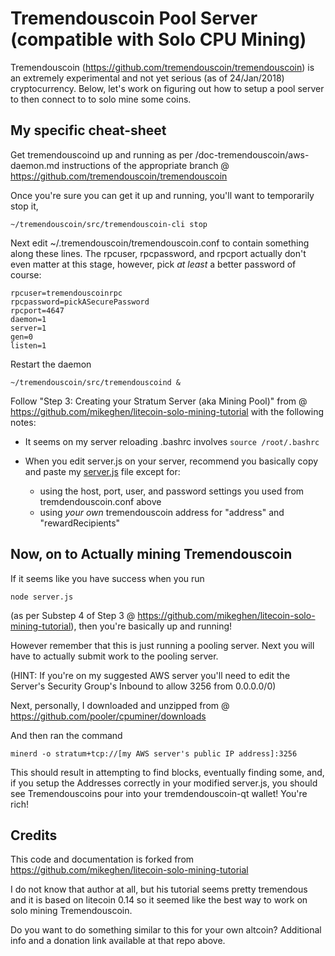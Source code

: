 # Tremendouscoin Pool Server (compatible with Solo CPU Mining)

Tremendouscoin (https://github.com/tremendouscoin/tremendouscoin) 
is an extremely experimental and not yet serious (as of 24/Jan/2018) cryptocurrency.
Below, let's work on figuring out how to setup a pool server to then connect to to solo mine some coins.

## My specific cheat-sheet
Get tremendouscoind up and running as per
/doc-tremendouscoin/aws-daemon.md instructions of the appropriate branch
@ https://github.com/tremendouscoin/tremendouscoin

Once you're sure you can get it up and running,
you'll want to temporarily stop it,
```
~/tremendouscoin/src/tremendouscoin-cli stop
```

Next edit
~/.tremendouscoin/tremendouscoin.conf
to contain something along these lines.
The rpcuser, rpcpassword, and rpcport actually don't even matter at this stage,
however, pick *at least* a better password of course:

```
rpcuser=tremendouscoinrpc
rpcpassword=pickASecurePassword
rpcport=4647
daemon=1
server=1
gen=0
listen=1
```
Restart the daemon
```
~/tremendouscoin/src/tremendouscoind &
```

Follow "Step 3: Creating your Stratum Server (aka Mining Pool)" from
@ https://github.com/mikeghen/litecoin-solo-mining-tutorial
with the following notes:

* It seems on my server reloading .bashrc involves
```source /root/.bashrc```

* When you edit server.js on your server, recommend you basically copy and paste my [server.js](server.js) file
except for:
 
    * using the host, port, user, and password settings you used from tremdendouscoin.conf above
    * using *your own* tremendouscoin address for "address" and "rewardRecipients"    

## Now, on to Actually mining Tremendouscoin

If it seems like you have success when you run
```
node server.js
```
(as per Substep 4 of Step 3 @ https://github.com/mikeghen/litecoin-solo-mining-tutorial), then you're basically up and running!

However remember that this is just running a pooling server.
Next you will have to actually submit work to the pooling server.

(HINT: If you're on my suggested AWS server you'll need to edit the Server's Security Group's
Inbound to allow 3256 from 0.0.0.0/0)

Next, personally, I downloaded and unzipped from @ https://github.com/pooler/cpuminer/downloads

And then ran the command 
```
minerd -o stratum+tcp://[my AWS server's public IP address]:3256
```
This should result in attempting to find blocks, eventually finding some,
and, if you setup the Addresses correctly in your modified server.js,
you should see Tremendouscoins pour into your tremdendouscoin-qt wallet! You're rich!

## Credits

This code and documentation is forked from 
https://github.com/mikeghen/litecoin-solo-mining-tutorial

I do not know that author at all, but his tutorial seems pretty tremendous and it is
based on litecoin 0.14 so it seemed like the best way to work on solo mining Tremendouscoin.

Do you want to do something similar to this for your own altcoin?
Additional info and a donation link available at that repo above.

